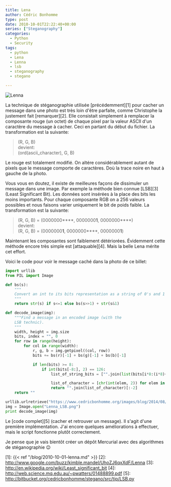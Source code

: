```yaml
---
title: Lena
author: Cédric Bonhomme
type: post
date: 2010-10-01T22:22:40+00:00
series: ["Steganography"]
categories:
  - Python
  - Security
tags:
  - python
  - Lena
  - Lenna
  - lsb
  - steganography
  - stegano

---
```

![Lenna](/images/blog/2014/08/Lenna_LSB.png)

La technique de stéganographie utilisée [précédemment][1] pour cacher un message
dans une photo est très loin d'être parfaite, comme Christophe la justement fait
[remarquer][2]. Elle consistait simplement à remplacer la composante rouge
(un octet) de chaque pixel par la valeur ASCII d'un caractère du message à cacher.
Ceci en partant du début du fichier. La transformation est la suivante:

> (R, G, B)  
> devient:  
> (ord(ascii_character), G, B)

Le rouge est totalement modifié. On altére considérablement autant de pixels
que le message comporte de caractères. Doù la trace noire en haut à gauche de
la photo.

Vous vous en doutez, il existe de meilleures façons de dissimuler un message
dans une image. Par exemple la méthode bien connue [LSB][3]
(Least Significant Bit). Les données sont insérées à la place des bits les moins
importants. Pour chaque composante RGB on a 256 valeurs possibles et nous
faisons varier uniquement le bit de poids faible. La transformation est la
suivante:

> (R, G, B) = (0000000****, 0000000**1**, 0000000****)  
> devient:  
> (R, G, B) = (0000000**1**, 0000000****, 0000000**1**)

Maintenant les composantes sont faiblement détériorées. Évidemment cette méthode
encore très simple est [attaquable][4]. Mais la belle Lena mérite cet effort.

Voici le code pour voir le message caché dans la photo de ce billet:

```python
import urllib
from PIL import Image

def bs(s):
    """
    Convert an int to its bits representation as a string of 0's and 1's.
    """
    return str(s) if s<=1 else bs(s>>1) + str(s&1)

def decode_image(img):
    """Find a message in an encoded image (with the
    LSB technic).
    """
    width, height = img.size
    bits, index = "", 0
    for row in range(height):
        for col in range(width):
            r, g, b = img.getpixel((col, row))
            bits += bs(r)[-1] + bs(g)[-1] + bs(b)[-1]

            if len(bits) >= 8:
                if int(bits[-8:], 2) == 126:
                    list_of_string_bits = ["".join(list(bits[i*8:(i*8)+8])) for i in range(0, len(bits)/8)]

                    list_of_character = [chr(int(elem, 2)) for elem in list_of_string_bits]
                    return "".join(list_of_character)[:-2]
    return ""

urllib.urlretrieve("https://www.cedricbonhomme.org/images/blog/2014/08/Lenna_LSB.png", "Lenna_LSB.png")
img = Image.open("Lenna_LSB.png")
print decode_image(img)
```

Le [code complet][5] (cacher et retrouver un message). Il s'agit d'une première
implémentation. J'ai encore quelques améliorations à effectuer, mais le script
fonctionne plutôt correctement.

Je pense que je vais bientôt créer un dépôt Mercurial avec des algorithmes de
stéganographie 😉

 [1]: {{< ref "/blog/2010-10-01-lenna.md" >}}
 [2]: http://www.google.com/buzz/kimble.mandel/UhoZJ6qxXdF/Lenna
 [3]: http://en.wikipedia.org/wiki/Least_significant_bit
 [4]: http://web.science.mq.edu.au/~pwatters/01488899.pdf
 [5]: http://bitbucket.org/cedricbonhomme/stegano/src/tip/LSB.py
